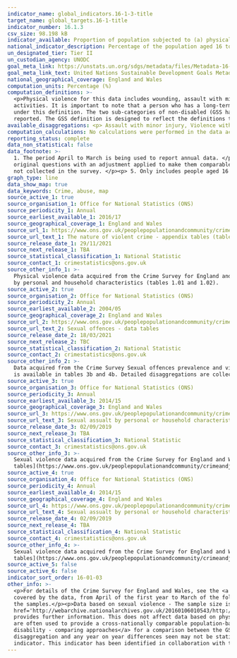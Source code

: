 ```yaml
---
indicator_name: global_indicators.16-1-3-title
target_name: global_targets.16-1-title
indicator_number: 16.1.3
csv_size: 98.198 kB
indicator_available: Proportion of population subjected to (a) physical violence and (c) sexual violence in the previous 12 months
national_indicator_description: Percentage of the population aged 16 to 59 who have experienced physical violence and/or sexual violence in the last 12 months. 
un_designated_tier: Tier II
un_custodian_agency: UNODC
goal_meta_link: https://unstats.un.org/sdgs/metadata/files/Metadata-16-01-03.pdf
goal_meta_link_text: United Nations Sustainable Development Goals Metadata (PDF 217 KB)
national_geographical_coverage: England and Wales
computation_units: Percentage (%)
computation_definitions: >-
  <p>Physical violence for this data includes wounding, assault with minor injury and assault without injury. Sexual violence for this data refers to any sexual violence, including attempts. </p><p>Disability Status - The <a href="https://gss.civilservice.gov.uk/policy-store/measuring-disability-for-the-equality-act-2010/">(GSS) harmonised "core" definition</a> identifies a person as disabled if they have a physical or mental health condition or illness that has lasted or is expected to last 12 months or more. It must reduce their ability to carry-out day-to-day
  activities. It is important to note that a person who has a long-term illness that does not reduce their ability to carry-out day-to-day activities is not disabled under the definition. The 'long-term health condition' category therefore includes both disabled and non-disabled people
  under this definition. The two sub-categories of non-disabled (GSS harmonised) are 'long-term health conditin - does not limit activities' and 'no long-term health condition'. The GSS harmonised questions are asked of the respondent in the survey, meaning that disability status is self-
  reported. The GSS definition is designed to reflect the definitions that appear in legal terms in the Disability Discrimination Act 1995 (DDA) for Northern Ireland and the 2010 Equality Act for Great Britain.</p>
available_disaggregations: <p> Assault with minor injury, Violence with injury, Violence without injury and Wounding are only available when Physical violence is selected. </p><p> Indecent exposure or unwanted sexual touching and Sexual assault by rape or penetration including attempts are only available when Sexual violence is selected. 
computation_calculations: No calculations were performed in the data acquisition of this indicator as appropriate data was readily available in the final format specified by this indicator.
reporting_status: complete
data_non_statistical: false
data_footnote: >-
  1. The period April to March is being used to report annual data. </p><p> 2. Sexual violence - new questions were introduced into the survey in 2012/13, and estimates from this year onwards are calculated using these new questions. Estimates for earlier years are calculated from the
  original questions with an adjustment applied to make them comparable to the new questions. </p><p> 3. Sexual violence - all disaggregations except sex and age refer to a three year period ending in 2020. </p><p> 4. Data broken down by income is not available for 18/19 as this data was
  not collected in the survey. </p><p> 5. Only includes people aged 16 to 59. 6. Please note the y axis does not go to 100% for ease of visualisation.
graph_type: line
data_show_map: true
data_keywords: Crime, abuse, map
source_active_1: true
source_organisation_1: Office for National Statistics (ONS)
source_periodicity_1: Annual
source_earliest_available_1: 2016/17
source_geographical_coverage_1: England and Wales
source_url_1: https://www.ons.gov.uk/peoplepopulationandcommunity/crimeandjustice/datasets/thenatureofviolentcrimeappendixtables
source_url_text_1: The nature of violent crime - appendix tables (tables 1 and 2).
source_release_date_1: 29/11/2021
source_next_release_1: TBA
source_statistical_classification_1: National Statistic
source_contact_1: crimestatistics@ons.gov.uk
source_other_info_1: >-
  Physical violence data acquired from the Crime Survey for England and Wales. See the [nature of violent crime - appendix tables](https://www.ons.gov.uk/peoplepopulationandcommunity/crimeandjustice/datasets/appendixtablesfocusonviolentcrimeandsexualoffences) for 2014/15 and 2015/16 data
  by personal and household characteristics (tables 1.01 and 1.02).
source_active_2: true
source_organisation_2: Office for National Statistics (ONS)
source_periodicity_2: Annual  
source_earliest_available_2: 2004/05
source_geographical_coverage_2: England and Wales
source_url_2: https://www.ons.gov.uk/peoplepopulationandcommunity/crimeandjustice/datasets/sexualoffencesprevalenceandvictimcharacteristicsenglandandwales
source_url_text_2: Sexual offences - data tables
source_release_date_2: 18/03/2021
source_next_release_2: TBC
source_statistical_classification_2: National Statistic
source_contact_2: crimestatistics@ons.gov.uk
source_other_info_2: >-
  Data acquired from the Crime Survey Sexual offences prevalence and victim characteristics for England and Wales dataset (Tables 3a, 4a, 5, 6). From April 2017, the upper age limit for the self-completion module was increased to ask all respondents aged 16 to 74. Data for age range 16-59
  is available in tables 3b and 4b. Detailed disaggregations are collected every 3 years (e.g. year ending March 2018 to year ending March 2020 CSEW combined). Disability data for 2016/17 is not included due to changes to the labels.
source_active_3: true
source_organisation_3: Office for National Statistics (ONS)
source_periodicity_3: Annual
source_earliest_available_3: 2014/15
source_geographical_coverage_3: England and Wales
source_url_3: https://www.ons.gov.uk/peoplepopulationandcommunity/crimeandjustice/adhocs/10458percentageofadultsaged16to59whowerevictimsofsexualassaultincludingattemptsinthelastyearbyselectedpersonalorhouseholdcharacteristicsandsexyearendingmarch2018csew
source_url_text_3: Sexual assualt by personal or household characteristics, year ending March 2018
source_release_date_3: 02/09/2019
source_next_release_3: TBA
source_statistical_classification_3: National Statistic
source_contact_3: crimestatistics@ons.gov.uk
source_other_info_3: >-
  Sexual violence data acquired from the Crime Survey for England and Wales. See the [Sexual offences appendix table](https://www.ons.gov.uk/peoplepopulationandcommunity/crimeandjustice/datasets/sexualoffencesappendixtables) for 2016/17 data, and [Sexual offences - appendix
  tables](https://www.ons.gov.uk/peoplepopulationandcommunity/crimeandjustice/datasets/appendixtablesfocusonviolentcrimeandsexualoffences) for 2014/15 and 2015/16 data by personal and household characteristics.
source_active_4: true
source_organisation_4: Office for National Statistics (ONS)
source_periodicity_4: Annual
source_earliest_available_4: 2014/15
source_geographical_coverage_4: England and Wales
source_url_4: https://www.ons.gov.uk/peoplepopulationandcommunity/crimeandjustice/adhocs/10458percentageofadultsaged16to59whowerevictimsofsexualassaultincludingattemptsinthelastyearbyselectedpersonalorhouseholdcharacteristicsandsexyearendingmarch2018csew
source_url_text_4: Sexual assualt by personal or household characteristics, year ending March 2018
source_release_date_4: 02/09/2019
source_next_release_4: TBA
source_statistical_classification_4: National Statistic
source_contact_4: crimestatistics@ons.gov.uk
source_other_info_4: >-
  Sexual violence data acquired from the Crime Survey for England and Wales. See the [Sexual offences appendix table](https://www.ons.gov.uk/peoplepopulationandcommunity/crimeandjustice/datasets/sexualoffencesappendixtables) for 2016/17 data, and [Sexual offences - appendix
  tables](https://www.ons.gov.uk/peoplepopulationandcommunity/crimeandjustice/datasets/appendixtablesfocusonviolentcrimeandsexualoffences) for 2014/15 and 2015/16 data by personal and household characteristics.
source_active_5: false
source_active_6: false
indicator_sort_order: 16-01-03
other_info: >-
  <p>For details of the Crime Survey for England and Wales, see the <a href='https://www.ons.gov.uk/peoplepopulationandcommunity/crimeandjustice/methodologies/crimeandjusticemethodology'>user guide to crime statistics for England and Wales.</a></p><p>The year format refers to the two years
  covered by the data, from April of the first year to March of the following year. For example, 2018/19 covers the period of April 2018 to March 2019.</p><p>For further information on the quality of the estimates please refer to the source data which provides the unweighted base sizes of
  the samples.</p><p>Data based on sexual violence - The sample size is lower between 2010/11 and 2012/13, and between 2017/18 and 2018/19 due to use of a split-sample experiment in these years. The methodological note titled <a
  href='http://webarchive.nationalarchives.gov.uk/20160106010543/http:/www.ons.gov.uk/ons/guide-method/method-quality/specific/crime-statistics-methodology/methodological-notes/split-sample-for-intimate-personal-violence-2013-14.pdf'>Split sample for intimate personal violence 2013-14</a>
  provides further information. This does not affect data based on physical violence.</p><p>Figures on physical violence are based on the population aged 16 and above. Figures on sexual violence are based on the population aged 16 to 59.</p><p>The Washington Group on Disability Statistics
  are often used to provide a cross-nationally comparable population-based measures of disability. Please see the article <a href="https://www.ons.gov.uk/peoplepopulationandcommunity/healthandsocialcare/disability/articles/measuringdisabilitycomparingapproaches/2019-08-06">Measuring
  disability - comparing approaches</a> for a comparison between the GSS Harmonised measure (used here) and the Washington Group measure.</p><p> Figures are unavailable on estimates based on fewer than 50 respondents.</p><p> Please note the reliability of these estimated figures varies by
  disaggregation and any year on year differences seen may not be statistically significant. For further information on the quality of the estimates please refer to the source data which provides the unweighted base sizes of the samples.  Data follows the UN specification for this
  indicator. This indicator has been identified in collaboration with topic experts.
---
```

